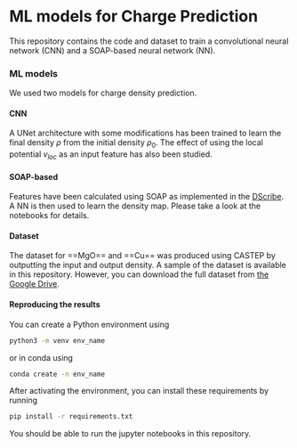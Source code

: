 
ML models for Charge Prediction
================================

This repository contains the code and dataset to train a convolutional neural network (CNN) and a SOAP-based neural network (NN).

### ML models
We used two models for charge density prediction. 

#### CNN
A UNet architecture with some modifications has been trained to learn the final density $\rho$ from the initial density $\rho_0$. The effect of using the local potential $v_{loc}$ as an input feature has also been studied. 

#### SOAP-based
Features have been calculated using SOAP as implemented in the [DScribe](https://singroup.github.io/dscribe/latest/index.html). A NN is then used to learn the density map. Please take a look at the notebooks for details.

#### Dataset
The dataset for ==MgO== and ==Cu== was produced using CASTEP by outputting the input and output density. A sample of the dataset is available in this repository. However, you can download the full dataset from [the Google Drive]( www.google.com).

#### Reproducing the results
You can create a Python environment using
```bash
python3 -m venv env_name
```
or in conda using
```bash
conda create -n env_name
```
After activating the environment, you can install these requirements by running
```bash
pip install -r requirements.txt
```
You should be able to run the jupyter notebooks in this repository.
